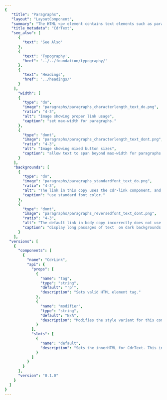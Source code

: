 ```yaml
---
{
   "title": "Paragraphs",
   "layout": "LayoutComponent",
   "summary": "The HTML <p> element contains text elements such as paragraphs, headings, and lists to establish vertical spacing and optimize the reading experience",
   "title_metadata": "CdrText",
   "see_also": [
      {
        "text": 'See Also'
      },
      {
        "text": 'Typography',
        "href": '../../foundation/typography/'
      },
      {
        "text": 'Headings',
        "href": '../headings/'
      }
    ],
	  "width": [
      {
        "type": "do",
        "image": "paragraphs/paragraphs_characterlength_text_do.png",
        "ratio": "4-3",
        "alt": "Image showing proper link usage",
        "caption": "set max-width for paragraphs."
      },
      {
        "type": "dont",
        "image": "paragraphs/paragraphs_characterlength_text_dont.png",
        "ratio": "4-3",
        "alt": "Image showing mixed button sizes",
        "caption": "allow text to span beyond max-width for paragraphs."
      }
    ],
    "backgrounds": [
      {
        "type": "do",
        "image": "paragraphs/paragraphs_standardfont_text_do.png",
        "ratio": "4-3",
        "alt": "The link in this copy uses the cdr-link component, and, so correctly uses an underline",
        "caption": "use standard font color."
      },
      {
        "type": "dont",
        "image": "paragraphs/paragraphs_reversedfont_text_dont.png",
        "ratio": "4-3",
        "alt": "The default link in body copy incorrectly does not use an underline",
        "caption": "display long passages of text  on dark backgrounds. "
      }
    ],
  "versions": [
    {
      "components": [
        {
          "name": "CdrLink",
          "api": {
            "props": [
              {
                "name": "tag",
                "type": "string",
                "default": "'p'",
                "description": "Sets valid HTML element tag."
              },
              {
                "name": "modifier",
                "type": "string",
                "default": "N/A",
                "description": "Modifies the style variant for this component. Possible values: {  body  }"
              }
            ],
            "slots": [
              {
                "name": "default",
                "description": "Sets the innerHTML for CdrText. This includes text and html markup."
              }
            ]
          }
        }
      ],
      "version": "0.1.0"
    }
  ]
}
---
```


<cdr-doc-tabs>
<template slot="Overview">
<cdr-doc-table-of-contents-shell>

## Default

Used as default font style for all text information. Also known as body-default in UI ToolKit.

<cdr-doc-example-code-pair :background-toggle="false" repository-href="https://github.com/rei/rei-cedar/tree/18.07.1/src/components/text" sandbox-href="https://codesandbox.io/s/10lx8v0qm4" >

```html
  <cdr-text>Pack everything you need with this handy checklist! We include the 10 essentials and more for comfort in the backcountry.</cdr-text>
```

</cdr-doc-example-code-pair>

## Body

Used for editorial content such as long-form articles like Expert Advice pages or editorial content on PDP pages.  Also known as body-editorial in UI ToolKit.

<cdr-doc-example-code-pair :background-toggle="false" repository-href="https://github.com/rei/rei-cedar/tree/18.07.1/src/components/text" sandbox-href="https://codesandbox.io/s/10lx8v0qm4">

```html
  <div>
    <cdr-text modifier="body">
      You don’t want to have to cut your day of skiing or snowboarding short because of tired legs. So before you gather your friends and family and purchase your lift tickets, it’s important to follow a workout plan that will get you fit for the slopes.
    </cdr-text>
    <cdr-text modifier="body">
      The following workout guide is designed to help you focus on the most essential aspects of fitness for completing a ski or snowboard trip: cardiovascular fitness, strength and balance. Remember, you should always start your ski day with a few easy warm-up runs, no matter how skilled you are.
    </cdr-text>
  </div>
```

</cdr-doc-example-code-pair>

## Accessibility

To ensure that usage of this component complies with accessibility guidelines:

- Text container does not exceed 634px or line length does not exceed more than 75 characters
- Minimize use of reversed-out body copy because it’s harder to read 
- When possible, use the first sentence as an introduction to the paragraph. With screen readers, users can listen to the first sentence and then jump to the next paragraph 
- Break long pages into shorter sections by organizing content into well-defined groups or chunks

<br/>

This component has compliance with following WebAIM’s accessibility guidelines:
- [WCAG SC 1.4.8: Visual presentation](https://www.w3.org/TR/WCAG20/#visual-audio-contrast-visual-presentation): Cedar Design System text component provides for spacing for: 
  - Within paragraphs, line spacing is at least 1.5 times font height
  - Between paragraphs, at least 1.5 times larger than the line spacing

<cdr-img class="cdr-doc-article-img" alt="paragraphs_spacing_graphic_example" :src="$withBase(`/paragraphs/paragraphs_spacing_graphic_example.png`)" />

</cdr-doc-table-of-contents-shell>
</template>

<template slot="Design Guidelines">
<cdr-doc-table-of-contents-shell>

## Use when

- Displaying articles for long-form content, such as Expert Advice articles or Co-op Journal entries
- Displaying member or legal messages, such as on PDP pages
- Displaying product descriptions
- Displaying customer reviews, such as on PDP pages

### Don’t use when

- Displaying form inputs. Instead, use Inputs
- Displaying alert messages. Instead, use Alerts
- Listing product features. Instead, use [Lists](../lists/)

## Foundations

Roboto is used for paragraph text because it is easy to scan. It is primarily used for:
- Legal messages on PDP pages
- Shipping messages on PDP pages
- Customer reviews on PDP pages
- Class or event descriptions
- REI Adventure descriptions

Sentinel carries a stronger brand impression with other brand material, and is primarily used for:
- Editorial copy on PDP pages
- Long articles on Expert Advice or Co-op Journal pages

## Content

- Use adjacent text, a definition list, a glossary, or other method to supplement words that are ambiguous
- Abbreviations:
  - Follow [REI Copy Guidelines](http://pcempub.rei.com/content/asset-guides/en_us/site/brand-assets-guides/copy/master-brand-copy-guides.html) for dates, time, dimensions, measurements, electrical units, and geographic reference
  - Expand abbreviations by explaining the definition the first time it is used
  - Use the `<abbr>` element, or link to a definition or glossary
- For ease of reading, readability level should be about Grade 7. To test the body text, use the [Hemingway Editor](http://www.hemingwayapp.com/). For more information, view the [Help information](http://www.hemingwayapp.com/help.html)
- When possible, write the first sentence as an introduction to the paragraph. With screen readers, users can jump from paragraph to paragraph, listening to the first sentence or two before moving on to the next paragraph

## Behavior

- Max-width for paragraph containers is 634px or line length should not exceed 75 characters per line.
- Use standard (dark) font color on light background for article text

### Do / Don’t

<do-dont :examples="$page.frontmatter.width" />

<do-dont :examples="$page.frontmatter.backgrounds" />

## Resources

- Article: Which Are More Legible: [Serif or Sans Serif Typefaces?](http://alexpoole.info/blog/which-are-more-legible-serif-or-sans-serif-typefaces/)
- WebAIM Article: [Evaluating Cognitive Web Accessibility](https://webaim.org/articles/evaluatingcognitive/)

</cdr-doc-table-of-contents-shell>
</template>

<template slot="API">
<cdr-doc-table-of-contents-shell>

## Props

<cdr-doc-api type="prop" :api-data="$page.frontmatter.versions[0].components[0].api.props" />

## Slots

<cdr-doc-api type="slot" :api-data="$page.frontmatter.versions[0].components[0].api.slots" />

## Installation

Resources are available within the [CdrText package](https://www.npmjs.com/package/@rei/cdr-text)

- Component: `@rei/cdr-text`

<br />

To incorporate the required assets for a component, use the following steps:

### 1. Install using NPM 

Install the Cdr-Text package using `npm` in your terminal:

_Terminal_

```bash
npm i -S @rei/cdr-text
```

### 2. Import dependencies

_main.js_

```javascript
// import your required CSS.
import "@rei/cdr-assets/dist/cdr-core.css";
import "@rei/cdr-assets/dist/cdr-fonts.css";
```

### 3. Add component to a template

_local.vue_

```vue
<template>
  <cdr-text
    modifier="body"
  >
    For long-form content like expert advice articles or co-op journal entries.
  </cdr-text>
</template>

<script>
import { CdrText } from '@rei/cdr-text';
export default {
  ...
  components: {
     CdrText  
  }
}
</script>
```

## Usage

The CdrText component allows for styling any html element with available text styles. Visual style and semantic meaning are managed independently by providing: 

* Element to the `tag` prop 
* Style to the `modifier` prop

<br />

By default the cdrText component renders as a paragraph, this default paragraph is intended for most standard use cases.

```vue
  <cdr-text>
    This is a standard paragraph, intended for non long form copy usage.
  </cdr-text>
```

When rendering long form copy add the `body` modifier.

```vue
  <cdr-text modifier="body">
    This paragraph is intended for long form copy usage.  
  </cdr-text>
```

Define custom tags by applying a specific `cdr-text` style with modifiers to it.

```vue
  <cdr-text
    tag="span"
    modifier="body">
    This span now renders as a long form copy paragraph that displays inline.
  </cdr-text>
```

</cdr-doc-table-of-contents-shell>
</template>

<template slot="History">

## 1.0.0

- Enables a consistent visual paragraph style applied to any html element using the tag property
- By default, results in a generic `<p>` tag
- Visual style is applied with the modifier property and supports:
  - **Unmodified variant**:  Used as default font style. It may be used for paragraphs, lists, or any basic information
  - **Body**: intended for long-form articles like Expert Advice pages or editorial content on PDP pages

</template>
</cdr-doc-tabs>
